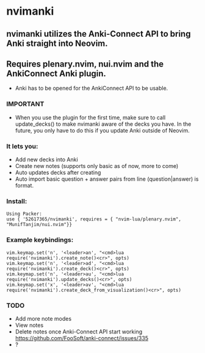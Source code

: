 # nvimanki
## nvimanki utilizes the Anki-Connect API to bring Anki straight into Neovim.
## Requires plenary.nvim, nui.nvim and the AnkiConnect Anki plugin.
- Anki has to be opened for the AnkiConnect API to be usable.

### IMPORTANT
- When you use the plugin for the first time, make sure to call update_decks() to make nvimanki aware of the decks you have. In the future, you only have to do this if you update Anki outside of Neovim.


### It lets you:
* Add new decks into Anki
* Create new notes (supports only basic as of now, more to come)
* Auto updates decks after creating
* Auto import basic question + answer pairs from line (question|answer) is format.



### Install:
```
Using Packer:
use { '52617365/nvimanki', requires = { "nvim-lua/plenary.nvim", "MunifTanjim/nui.nvim"}}
```


### Example keybindings:
```
vim.keymap.set('n', '<leader>an', "<cmd>lua require('nvimanki').create_note()<cr>", opts)
vim.keymap.set('n', '<leader>ad', "<cmd>lua require('nvimanki').create_deck()<cr>", opts)
vim.keymap.set('n', '<leader>au', "<cmd>lua require('nvimanki').update_decks()<cr>", opts)
vim.keymap.set('x', '<leader>av', "<cmd>lua require('nvimanki').create_deck_from_visualization()<cr>", opts)
```


### TODO
- Add more note modes
- View notes
- Delete notes once Anki-Connect API start working https://github.com/FooSoft/anki-connect/issues/335
- ?
